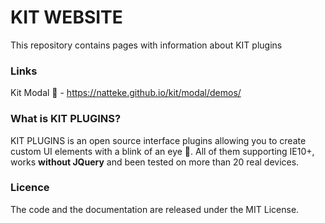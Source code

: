 # KIT WEBSITE
This repository contains pages with information about KIT plugins

### Links
Kit Modal :tada: - https://natteke.github.io/kit/modal/demos/

### What is KIT PLUGINS?
KIT PLUGINS is an open source interface plugins allowing you to create custom UI elements with a blink of an eye :rocket:.
All of them supporting IE10+, works **without JQuery** and been tested on more than 20 real devices.

### Licence
The code and the documentation are released under the MIT License.

